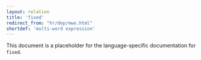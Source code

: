 ```yaml
---
layout: relation
title: 'fixed'
redirect_from: "hr/dep/mwe.html"
shortdef: 'multi-word expression'
---
```


This document is a placeholder for the language-specific documentation
for `fixed`.
